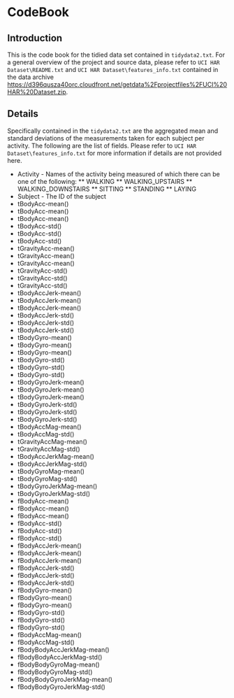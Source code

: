 # CodeBook

## Introduction
This is the code book for the tidied data set contained in `tidydata2.txt`. For a general overview of the project and source data, please refer to `UCI HAR Dataset\README.txt` and `UCI HAR Dataset\features_info.txt` contained in the data archive https://d396qusza40orc.cloudfront.net/getdata%2Fprojectfiles%2FUCI%20HAR%20Dataset.zip.

## Details
Specifically contained in the `tidydata2.txt` are the aggregated mean and standard deviations of the measurements taken for each subject per activity. The following are the list of fields. Please refer to `UCI HAR Dataset\features_info.txt` for more information if details are not provided here.

* Activity - Names of the activity being measured of which there can be one of the following:
** WALKING
** WALKING_UPSTAIRS
** WALKING_DOWNSTAIRS
** SITTING
** STANDING
** LAYING
* Subject - The ID of the subject
* tBodyAcc-mean()
* tBodyAcc-mean()
* tBodyAcc-mean()
* tBodyAcc-std()
* tBodyAcc-std()
* tBodyAcc-std()
* tGravityAcc-mean()
* tGravityAcc-mean()
* tGravityAcc-mean()
* tGravityAcc-std()
* tGravityAcc-std()
* tGravityAcc-std()
* tBodyAccJerk-mean()
* tBodyAccJerk-mean()
* tBodyAccJerk-mean()
* tBodyAccJerk-std()
* tBodyAccJerk-std()
* tBodyAccJerk-std()
* tBodyGyro-mean()
* tBodyGyro-mean()
* tBodyGyro-mean()
* tBodyGyro-std()
* tBodyGyro-std()
* tBodyGyro-std()
* tBodyGyroJerk-mean()
* tBodyGyroJerk-mean()
* tBodyGyroJerk-mean()
* tBodyGyroJerk-std()
* tBodyGyroJerk-std()
* tBodyGyroJerk-std()
* tBodyAccMag-mean()
* tBodyAccMag-std()
* tGravityAccMag-mean()
* tGravityAccMag-std()
* tBodyAccJerkMag-mean()
* tBodyAccJerkMag-std()
* tBodyGyroMag-mean()
* tBodyGyroMag-std()
* tBodyGyroJerkMag-mean()
* tBodyGyroJerkMag-std()
* fBodyAcc-mean()
* fBodyAcc-mean()
* fBodyAcc-mean()
* fBodyAcc-std()
* fBodyAcc-std()
* fBodyAcc-std()
* fBodyAccJerk-mean()
* fBodyAccJerk-mean()
* fBodyAccJerk-mean()
* fBodyAccJerk-std()
* fBodyAccJerk-std()
* fBodyAccJerk-std()
* fBodyGyro-mean()
* fBodyGyro-mean()
* fBodyGyro-mean()
* fBodyGyro-std()
* fBodyGyro-std()
* fBodyGyro-std()
* fBodyAccMag-mean()
* fBodyAccMag-std()
* fBodyBodyAccJerkMag-mean()
* fBodyBodyAccJerkMag-std()
* fBodyBodyGyroMag-mean()
* fBodyBodyGyroMag-std()
* fBodyBodyGyroJerkMag-mean()
* fBodyBodyGyroJerkMag-std()

